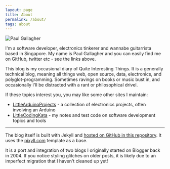 ```yaml
---
layout: page
title: About
permalink: /about/
tags: about
---
```


<p class="center">
<img src="{{ site.baseurl }}/images/me.jpg" alt="Paul Gallagher" class="avatar" />
</p>

I'm a software developer, electronics tinkerer and wannabe guitarrista based in Singapore.
My name is Paul Gallagher and you can easily find me on GitHub, twitter etc - see the links above.

This blog is my occasional diary of Quite Interesting Things.
It is a generally technical blog, meaning all things web, open source, data, electronics, and polyglot-programming.
Sometimes ravings on books or music bust in, and occasionally I'll be distracted with a rant or philosophical drivel.

If these topics interest you, you may like some other sites I maintain:

* [LittleArduinoProjects](http://leap.tardate.com/) - a collection of electronics projects, often involving an Arduino
* [LittleCodingKata](http://codingkata.tardate.com/) - my notes and test code on software development topics and tools


---
The blog itself is built with Jekyll and [hosted on GitHub in this repository](https://github.com/tardate/blog.tardate.com).
It uses the [pixyll.com](http://pixyll.com) template as a base.

It is a port and integration of two blogs I originally started on Blogger back in 2004.
If you notice styling glitches on older posts, it is likely due to an imperfect migration
that I haven't cleaned up yet!
